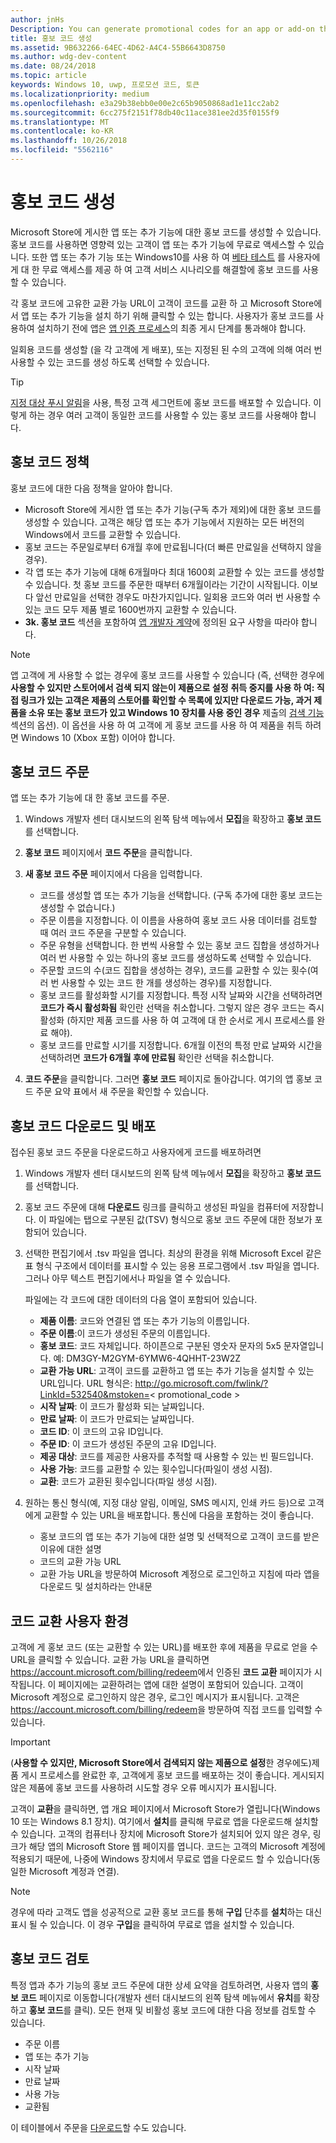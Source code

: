 ```yaml
---
author: jnHs
Description: You can generate promotional codes for an app or add-on that you have published in the Microsoft Store.
title: 홍보 코드 생성
ms.assetid: 9B632266-64EC-4D62-A4C4-55B6643D8750
ms.author: wdg-dev-content
ms.date: 08/24/2018
ms.topic: article
keywords: Windows 10, uwp, 프로모션 코드, 토큰
ms.localizationpriority: medium
ms.openlocfilehash: e3a29b38ebb0e00e2c65b9050868ad1e11cc2ab2
ms.sourcegitcommit: 6cc275f2151f78db40c11ace381ee2d35f0155f9
ms.translationtype: MT
ms.contentlocale: ko-KR
ms.lasthandoff: 10/26/2018
ms.locfileid: "5562116"
---
```

# <a name="generate-promotional-codes"></a>홍보 코드 생성


Microsoft Store에 게시한 앱 또는 추가 기능에 대한 홍보 코드를 생성할 수 있습니다. 홍보 코드를 사용하면 영향력 있는 고객이 앱 또는 추가 기능에 무료로 액세스할 수 있습니다. 또한 앱 또는 추가 기능 또는 Windows10를 사용 하 여 [베타 테스트](beta-testing-and-targeted-distribution.md) 를 사용자에 게 대 한 무료 액세스를 제공 하 여 고객 서비스 시나리오를 해결할에 홍보 코드를 사용할 수 있습니다. 

각 홍보 코드에 고유한 교환 가능 URL이 고객이 코드를 교환 하 고 Microsoft Store에서 앱 또는 추가 기능을 설치 하기 위해 클릭할 수 있는 합니다.  사용자가 홍보 코드를 사용하여 설치하기 전에 앱은 [앱 인증 프로세스](the-app-certification-process.md)의 최종 게시 단계를 통과해야 합니다.

일회용 코드를 생성할 (을 각 고객에 게 배포), 또는 지정된 된 수의 고객에 의해 여러 번 사용할 수 있는 코드를 생성 하도록 선택할 수 있습니다.

> [!TIP]
> [지정 대상 푸시 알림](send-push-notifications-to-your-apps-customers.md)을 사용, 특정 고객 세그먼트에 홍보 코드를 배포할 수 있습니다. 이렇게 하는 경우 여러 고객이 동일한 코드를 사용할 수 있는 홍보 코드를 사용해야 합니다.


## <a name="promotional-code-policies"></a>홍보 코드 정책

홍보 코드에 대한 다음 정책을 알아야 합니다.

-   Microsoft Store에 게시한 앱 또는 추가 기능(구독 추가 제외)에 대한 홍보 코드를 생성할 수 있습니다. 고객은 해당 앱 또는 추가 기능에서 지원하는 모든 버전의 Windows에서 코드를 교환할 수 있습니다.
-   홍보 코드는 주문일로부터 6개월 후에 만료됩니다(더 빠른 만료일을 선택하지 않을 경우).
-   각 앱 또는 추가 기능에 대해 6개월마다 최대 1600회 교환할 수 있는 코드를 생성할 수 있습니다. 첫 홍보 코드를 주문한 때부터 6개월이라는 기간이 시작됩니다. 이보다 앞선 만료일을 선택한 경우도 마찬가지입니다. 일회용 코드와 여러 번 사용할 수 있는 코드 모두 제품 별로 1600번까지 교환할 수 있습니다.
-   **3k. 홍보 코드** 섹션을 포함하여 [앱 개발자 계약](https://docs.microsoft.com/legal/windows/agreements/app-developer-agreement)에 정의된 요구 사항을 따라야 합니다.

> [!NOTE]
> 앱 고객에 게 사용할 수 없는 경우에 홍보 코드를 사용할 수 있습니다 (즉, 선택한 경우에 **사용할 수 있지만 스토어에서 검색 되지 않는이 제품으로 설정** **취득 중지를 사용 하 여: 직접 링크가 있는 고객은 제품의 스토어를 확인할 수 목록에 있지만 다운로드 가능, 과거 제품을 소유 또는 홍보 코드가 있고 Windows 10 장치를 사용 중인 경우** 제출의 [검색 기능](choose-visibility-options.md#discoverability) 섹션의 옵션). 이 옵션을 사용 하 여 고객에 게 홍보 코드를 사용 하 여 제품을 취득 하려면 Windows 10 (Xbox 포함) 이어야 합니다.


## <a name="order-promotional-codes"></a>홍보 코드 주문

앱 또는 추가 기능에 대 한 홍보 코드를 주문.

1.  Windows 개발자 센터 대시보드의 왼쪽 탐색 메뉴에서 **모집**을 확장하고 **홍보 코드**를 선택합니다.

2.   **홍보 코드** 페이지에서 **코드 주문**을 클릭합니다.

3.  **새 홍보 코드 주문** 페이지에서 다음을 입력합니다.
    -   코드를 생성할 앱 또는 추가 기능을 선택합니다. (구독 추가에 대한 홍보 코드는 생성할 수 없습니다.)
    -   주문 이름을 지정합니다. 이 이름을 사용하여 홍보 코드 사용 데이터를 검토할 때 여러 코드 주문을 구분할 수 있습니다.
    -   주문 유형을 선택합니다. 한 번씩 사용할 수 있는 홍보 코드 집합을 생성하거나 여러 번 사용할 수 있는 하나의 홍보 코드를 생성하도록 선택할 수 있습니다.
    -   주문할 코드의 수(코드 집합을 생성하는 경우), 코드를 교환할 수 있는 횟수(여러 번 사용할 수 있는 코드 한 개를 생성하는 경우)를 지정합니다.
    -   홍보 코드를 활성화할 시기를 지정합니다. 특정 시작 날짜와 시간을 선택하려면 **코드가 즉시 활성화됨** 확인란 선택을 취소합니다. 그렇지 않은 경우 코드는 즉시 활성화 (하지만 제품 코드를 사용 하 여 고객에 대 한 순서로 게시 프로세스를 완료 해야).
    -   홍보 코드를 만료할 시기를 지정합니다. 6개월 이전의 특정 만료 날짜와 시간을 선택하려면 **코드가 6개월 후에 만료됨** 확인란 선택을 취소합니다.

4.  **코드 주문**을 클릭합니다. 그러면 **홍보 코드** 페이지로 돌아갑니다. 여기의 앱 홍보 코드 주문 요약 표에서 새 주문을 확인할 수 있습니다.


## <a name="download-and-distribute-promotional-codes"></a>홍보 코드 다운로드 및 배포

접수된 홍보 코드 주문을 다운로드하고 사용자에게 코드를 배포하려면

1.  Windows 개발자 센터 대시보드의 왼쪽 탐색 메뉴에서 **모집**을 확장하고 **홍보 코드**를 선택합니다.
2.  홍보 코드 주문에 대해 **다운로드** 링크를 클릭하고 생성된 파일을 컴퓨터에 저장합니다. 이 파일에는 탭으로 구분된 값(TSV) 형식으로 홍보 코드 주문에 대한 정보가 포함되어 있습니다.
3.  선택한 편집기에서 .tsv 파일을 엽니다. 최상의 환경을 위해 Microsoft Excel 같은 표 형식 구조에서 데이터를 표시할 수 있는 응용 프로그램에서 .tsv 파일을 엽니다. 그러나 아무 텍스트 편집기에서나 파일을 열 수 있습니다.

    파일에는 각 코드에 대한 데이터의 다음 열이 포함되어 있습니다.

    -   **제품 이름**: 코드와 연결된 앱 또는 추가 기능의 이름입니다.
    -   **주문 이름**:이 코드가 생성된 주문의 이름입니다.
    -   **홍보 코드**: 코드 자체입니다. 하이픈으로 구분된 영숫자 문자의 5x5 문자열입니다. 예: DM3GY-M2GYM-6YMW6-4QHHT-23W2Z
    -   **교환 가능 URL**: 고객이 코드를 교환하고 앱 또는 추가 기능을 설치할 수 있는 URL입니다. URL 형식은: http://go.microsoft.com/fwlink/?LinkId=532540&mstoken=&lt; promotional_code >
    -   **시작 날짜**: 이 코드가 활성화 되는 날짜입니다.
    -   **만료 날짜**: 이 코드가 만료되는 날짜입니다.
    -   **코드 ID**: 이 코드의 고유 ID입니다.
    -   **주문 ID**: 이 코드가 생성된 주문의 고유 ID입니다.
    -   **제공 대상**: 코드를 제공한 사용자를 추적할 때 사용할 수 있는 빈 필드입니다.
    -   **사용 가능**: 코드를 교환할 수 있는 횟수입니다(파일이 생성 시점).
    -   **교환**: 코드가 교환된 횟수입니다(파일 생성 시점).

4.  원하는 통신 형식(예, 지정 대상 알림, 이메일, SMS 메시지, 인쇄 카드 등)으로 고객에게 교환할 수 있는 URL을 배포합니다. 통신에 다음을 포함하는 것이 좋습니다.
    -   홍보 코드의 앱 또는 추가 기능에 대한 설명 및 선택적으로 고객이 코드를 받은 이유에 대한 설명
    -   코드의 교환 가능 URL
    -   교환 가능 URL을 방문하여 Microsoft 계정으로 로그인하고 지침에 따라 앱을 다운로드 및 설치하라는 안내문


## <a name="code-redemption-user-experience"></a>코드 교환 사용자 환경

고객에 게 홍보 코드 (또는 교환할 수 있는 URL)를 배포한 후에 제품을 무료로 얻을 수 URL을 클릭할 수 있습니다. 교환 가능 URL을 클릭하면 <https://account.microsoft.com/billing/redeem>에서 인증된 **코드 교환** 페이지가 시작됩니다. 이 페이지에는 교환하려는 앱에 대한 설명이 포함되어 있습니다. 고객이 Microsoft 계정으로 로그인하지 않은 경우, 로그인 메시지가 표시됩니다. 고객은 <https://account.microsoft.com/billing/redeem>을 방문하여 직접 코드를 입력할 수 있습니다.

> [!IMPORTANT]
> (**사용할 수 있지만, Microsoft Store에서 검색되지 않는 제품으로 설정**한 경우에도)제품 게시 프로세스를 완료한 후, 고객에게 홍보 코드를 배포하는 것이 좋습니다. 게시되지 않은 제품에 홍보 코드를 사용하려 시도할 경우 오류 메시지가 표시됩니다.

고객이 **교환**을 클릭하면, 앱 개요 페이지에서 Microsoft Store가 열립니다(Windows 10 또는 Windows 8.1 장치). 여기에서 **설치**를 클릭해 무료로 앱을 다운로드해 설치할 수 있습니다. 고객의 컴퓨터나 장치에 Microsoft Store가 설치되어 있지 않은 경우, 링크가 해당 앱의 Microsoft Store 웹 페이지를 엽니다. 코드는 고객의 Microsoft 계정에 적용되기 때문에, 나중에 Windows 장치에서 무료로 앱을 다운로드 할 수 있습니다(동일한 Microsoft 계정과 연결).

> [!NOTE]
> 경우에 따라 고객도 앱을 성공적으로 교환 홍보 코드를 통해 **구입** 단추를 **설치**하는 대신 표시 될 수 있습니다. 이 경우 **구입**을 클릭하여 무료로 앱을 설치할 수 있습니다.


## <a name="review-your-promotional-codes"></a>홍보 코드 검토

특정 앱과 추가 기능의 홍보 코드 주문에 대한 상세 요약을 검토하려면, 사용자 앱의 **홍보 코드** 페이지로 이동합니다(개발자 센터 대시보드의 왼쪽 탐색 메뉴에서 **유치**를 확장하고 **홍보 코드**를 클릭). 모든 현재 및 비활성 홍보 코드에 대한 다음 정보를 검토할 수 있습니다.
-   주문 이름
-   앱 또는 추가 기능
-   시작 날짜
-   만료 날짜
-   사용 가능
-   교환됨

이 테이블에서 주문을 [다운로드](#download-and-distribute-promotional-codes)할 수도 있습니다.

 
